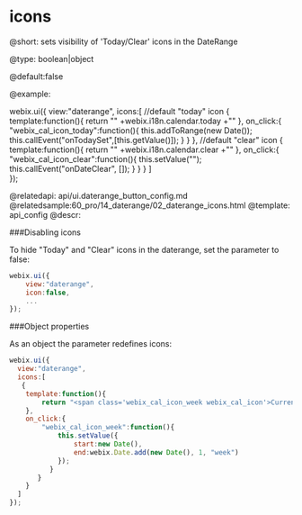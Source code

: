 icons
=============

@short:
	sets visibility of 'Today/Clear' icons in the DateRange 

@type: 
boolean|object

@default:false

@example:

webix.ui({
	view:"daterange",
	icons:[
		//default "today" icon
		{
			template:function(){
			 return "<span class='webix_cal_icon_today webix_cal_icon'>"
            	+webix.i18n.calendar.today
                +"</span>"
			},
			on_click:{
				"webix_cal_icon_today":function(){
					this.addToRange(new Date());
					this.callEvent("onTodaySet",[this.getValue()]);
				}
			}
		},
		//default "clear" icon
		{
			template:function(){
			return "<span class='webix_cal_icon_clear webix_cal_icon'>"
            	+webix.i18n.calendar.clear
            	+"</span>"
			},
			on_click:{
				"webix_cal_icon_clear":function(){
					this.setValue("");
					this.callEvent("onDateClear", []);
				}
			}
		}
	]	
});	

@relatedapi: api/ui.daterange_button_config.md
@relatedsample:60_pro/14_daterange/02_daterange_icons.html
@template:	api_config
@descr:

###Disabling icons

To hide "Today" and "Clear" icons in the daterange, set the parameter to false:

~~~js
webix.ui({
    view:"daterange",
    icon:false,
    ...
});
~~~

###Object properties

As an object the parameter redefines icons:

~~~js
webix.ui({
  view:"daterange",
  icons:[
   {
	template:function(){
		return "<span class='webix_cal_icon_week webix_cal_icon'>Current week</span>"
	},
	on_click:{
		"webix_cal_icon_week":function(){
			this.setValue({
				start:new Date(),
				end:webix.Date.add(new Date(), 1, "week")
			});
		  }
	   }
    }
  ]
});
~~~
